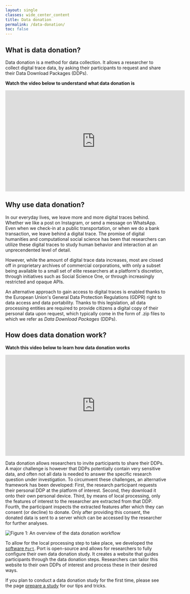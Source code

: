 ```yaml
---
layout: single
classes: wide_center_content
title: Data donation
permalink: /data-donation/
toc: false
---
```


## What is data donation?

Data donation is a method for data collection. It allows a researcher to collect digital trace data, by asking their participants to request and share their Data Download Packages (DDPs).

**Watch the video below to understand what data donation is**

<iframe width="560" height="315" src="https://youtube.com/embed/O_kYejQIaK8" frameborder="0" allowfullscreen></iframe>


## Why use data donation?

In our everyday lives, we leave more and more digital traces behind. Whether we like a post on Instagram, or send a message on WhatsApp. Even when we check-in at a public transportation, or when we do a bank transaction, we leave behind a digital trace. The promise of digital humanities and computational social science has been that researchers can utilize these digital traces to study human behavior and interaction at an unprecendented level of detail.

However, while the amount of digital trace data increases, most are closed off in proprietary archives of commercial corporations, with only a subset being available to a small set of elite researchers at a platform's discretion, through initiatives such as Social Science One, or through increasingly restricted and opaque APIs.

An alternative approach to gain access to digital traces is enabled thanks to the European Union's General Data Protection Regulations (GDPR) right to data access and data portability. Thanks to this legislation, all data processing entities are required to provide citizens a digital copy of their personal data upon request, which typically come in the form of .zip files to which we refer as *Data Download Packages* (DDPs).

## How does data donation work?

**Watch this video below to learn how data donation works**

<iframe width="560" height="315" src="https://youtube.com/embed/FRjtZxjmrCE" frameborder="0" allowfullscreen></iframe>

Data donation allows researchers to invite participants to share their DDPs. A major challenge is however that DDPs potentially contain very sensitive data, and often not all data is needed to answer the specific research question under investigation. To circumvent these challenges, an alternative framework has been developed: First, the research participant requests their personal DDP at the platform of interest. Second, they download it onto their own personal device. Third, by means of local processing, only the features of interest to the researcher are extracted from that DDP. Fourth, the participant inspects the extracted features after which they can consent (or decline) to donate. Only after providing this consent, the donated data is sent to a server which can be accessed by the researcher for further analyses.

![Figure 1: An overview of the data donation workflow](/assets/images/about/data_donation_flow.png)

To allow for the local processing step to take place, we developed the [software `Port`](/software/). Port is open-source and allows for researchers to fully configure their own data donation study. It creates a website that guides participants through the data donation steps. Researchers can tailor this website to their own DDPs of interest and process these in their desired ways. 

If you plan to conduct a data donation study for the first time, please see the page [prepare a study](/prepare-a-study/workflow) for our tips and tricks.
